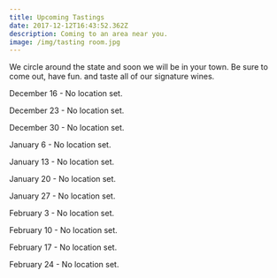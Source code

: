 ```yaml
---
title: Upcoming Tastings
date: 2017-12-12T16:43:52.362Z
description: Coming to an area near you.
image: /img/tasting room.jpg
---
```

We circle around the state and soon we will be in your town. Be sure to come out, have fun. and taste all of our signature wines.

December 16 - No location set.

December 23 - No location set. 

December 30 - No location set.

January 6 - No location set.

January 13 - No location set.

January 20 - No location set.

January 27 - No location set.

February 3 - No location set.

February 10 - No location set.

February 17 - No location set.

February 24 - No location set.

